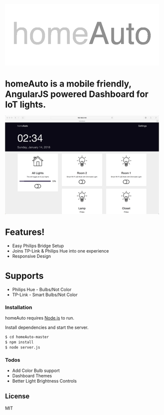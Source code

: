 ![alt text](https://raw.githubusercontent.com/mutatedplague/homeAuto/master/images/logo.png)
# homeAuto is a mobile friendly, AngularJS powered Dashboard for IoT lights.

![alt text](https://raw.githubusercontent.com/mutatedplague/homeAuto/master/images/screenshot.png)
# Features!

  - Easy Philips Bridge Setup
  - Joins TP-Link & Philips Hue into one experience
  - Responsive Design
  
# Supports

  - Philips Hue - Bulbs/Not Color
  - TP-Link - Smart Bulbs/Not Color
  
### Installation

homeAuto requires [Node.js](https://nodejs.org/) to run.

Install dependencies and start the server.

```sh
$ cd homeAuto-master
$ npm install
$ node server.js
```

### Todos

 - Add Color Bulb support
 - Dashboard Themes
 - Better Light Brightness Controls

License
----

MIT


